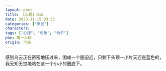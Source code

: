 ```yaml
---
layout: post
title: 【心理】乌云
date: 2023-11-15 03:33
categories: ["原创"]
characters: 
tags: ["心理", "想象", "句子"]
pov: 第一人称
origin: 个站
---
```


感到乌云正在密密地压过来，围成一个圈迫近，只剩下头顶一小片天还是蓝色的，我无知无觉地站在这一个小小的圈底下。
